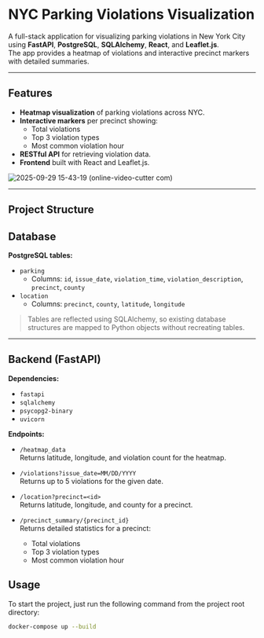 # NYC Parking Violations Visualization

A full-stack application for visualizing parking violations in New York City using **FastAPI**, **PostgreSQL**, **SQLAlchemy**, **React**, and **Leaflet.js**.  
The app provides a heatmap of violations and interactive precinct markers with detailed summaries.

---

## Features

- **Heatmap visualization** of parking violations across NYC.
- **Interactive markers** per precinct showing:
  - Total violations
  - Top 3 violation types
  - Most common violation hour
- **RESTful API** for retrieving violation data.
- **Frontend** built with React and Leaflet.js.

![2025-09-29 15-43-19 (online-video-cutter com)](https://github.com/user-attachments/assets/464c0a95-3974-48ac-8466-e2dc69a2d495)

---

## Project Structure

## Database

**PostgreSQL tables:**

- `parking`  
  - Columns: `id`, `issue_date`, `violation_time`, `violation_description`, `precinct`, `county`  
- `location`  
  - Columns: `precinct`, `county`, `latitude`, `longitude`  

> Tables are reflected using SQLAlchemy, so existing database structures are mapped to Python objects without recreating tables.

---

## Backend (FastAPI)

**Dependencies:**

- `fastapi`
- `sqlalchemy`
- `psycopg2-binary`
- `uvicorn`

**Endpoints:**

- `/heatmap_data`  
  Returns latitude, longitude, and violation count for the heatmap.

- `/violations?issue_date=MM/DD/YYYY`  
  Returns up to 5 violations for the given date.

- `/location?precinct=<id>`  
  Returns latitude, longitude, and county for a precinct.

- `/precinct_summary/{precinct_id}`  
  Returns detailed statistics for a precinct:
  - Total violations
  - Top 3 violation types
  - Most common violation hour

## Usage

To start the project, just run the following command from the project root directory:

```bash
docker-compose up --build

